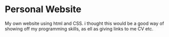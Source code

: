 # Personal Website

My own website using html and CSS. i thought this would be a good way of showing off my programming skills, as ell as giving links to me CV etc. 
